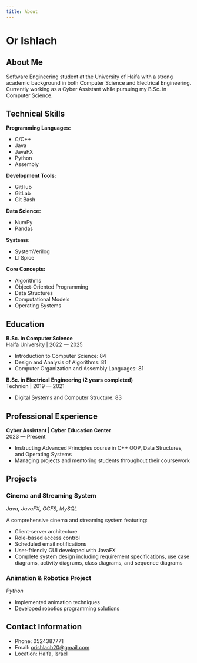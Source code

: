```yaml
---
title: About
---
```


# Or Ishlach

## About Me

Software Engineering student at the University of Haifa with a strong academic background in both Computer Science and Electrical Engineering. Currently working as a Cyber Assistant while pursuing my B.Sc. in Computer Science.

## Technical Skills

**Programming Languages:**
- C/C++
- Java
- JavaFX
- Python
- Assembly

**Development Tools:**
- GitHub
- GitLab
- Git Bash

**Data Science:**
- NumPy
- Pandas

**Systems:**
- SystemVerilog
- LTSpice

**Core Concepts:**
- Algorithms
- Object-Oriented Programming
- Data Structures
- Computational Models
- Operating Systems

## Education

**B.Sc. in Computer Science**  
Haifa University | 2022 — 2025
- Introduction to Computer Science: 84
- Design and Analysis of Algorithms: 81
- Computer Organization and Assembly Languages: 81

**B.Sc. in Electrical Engineering (2 years completed)**  
Technion | 2019 — 2021
- Digital Systems and Computer Structure: 83


## Professional Experience

**Cyber Assistant | Cyber Education Center**  
2023 — Present
- Instructing Advanced Principles course in C++ OOP, Data Structures, and Operating Systems
- Managing projects and mentoring students throughout their coursework


## Projects

### Cinema and Streaming System
*Java, JavaFX, OCFS, MySQL*

A comprehensive cinema and streaming system featuring:
- Client-server architecture
- Role-based access control
- Scheduled email notifications
- User-friendly GUI developed with JavaFX
- Complete system design including requirement specifications, use case diagrams, activity diagrams, class diagrams, and sequence diagrams

### Animation & Robotics Project
*Python*
- Implemented animation techniques
- Developed robotics programming solutions


## Contact Information

- Phone: 0524387771
- Email: orishlach20@gmail.com
- Location: Haifa, Israel

